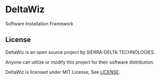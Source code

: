 # DeltaWiz
Software Installation Framework

## License 
DeltaWiz is an open source project by SIERRA-DELTA TECHNOLOGIES.

Anyone can utilize or modify this project for their software distribution.

DeltaWiz is licensed under MIT License, See [LICENSE](https://github.com/0x00000FF/LuftDrive/blob/master/README.md).

